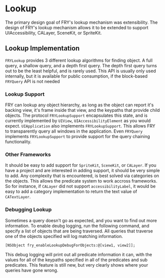# Lookup
The primary design goal of FRY's lookup mechanism was extensibility. The design of FRY's lookup mechanism allows it to be extended to support UIAccessibility, CALayer, SceneKit, or SpriteKit.

## Lookup Implementation
`FRYLookup` provides 3 different lookup algorithms for finding object. A full query, a shallow query, and a depth first query. The depth first query turns out to be the least helpful, and is rarely used. This API is usually only used internally, but it is available for public consumption, if the block-based `FRYQuery` API is not needed

### Lookup Support
FRY can lookup any object hierarchy, as long as the object can report it's backing view, it's frame inside that view, and the keypaths that provide child objects. The protocol `FRYLookupSupport` encapsulates this state, and is currently implemented by `UIView`, `UIAccessibilityElement` as you would expect. `UIApplication` also implements `FRYLookupSupport`. This allows FRY to transparently query all windows in the application. Even `FRYQuery` implements `FRYLookupSupport` to provide support for the query chaining functionality.

### Other Frameworks
It should be easy to add support for `SpriteKit`, `SceneKit`, or `CALayer`. If you have a project and are interested in adding support, it should be very simple to add. Any complexity that is encountered, is best solved via categories on the objects. This allows the predicate system to work accross frameworks. So for instance, if `CALayer` did not support `accessibilityLabel`, it would be easy to add a category implementation to return the text value of `CATextLayer`.

### Debugging Lookup
Sometimes a query doesn't go as expected, and you want to find out more information. To enable deubg logging, run the following command, and specify a list of objects that are being traversed. All queries that traverse one of the objects specified will log matching information.

```obj-c
[NSObject fry_enableLookupDebugForObjects:@[view1, view2]];
```

This debug logging will print out all predicate information it can, with the values for all of the keypaths specified in all of the predicates and sub predicates. This feature is still new, but very clearly shows where your queries have gone wrong.
